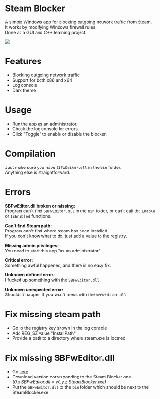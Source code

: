 # Steam Blocker
A simple Windows app for blocking outgoing network traffic from Steam. <br>
It works by modifying Windows firewall rules. <br>
Done as a GUI and C++ learning project.

<img src="https://i.imgur.com/46hOtrn.png">

# Features
- Blocking outgoing network traffic
- Support for both x86 and x64
- Log console
- Dark theme

# Usage
- Run the app as an administrator.
- Check the log console for errors.
- Click "Toggle" to enable or disable the blocker.

# Compilation
Just make sure you have `SBFwEditor.dll` in the `bin` folder. <br>
Anything else is straightforward.

# Errors
**SBFwEditor.dll broken or missing:** <br>
Program can't find `SBFwEditor.dll` in the `bin` folder, or can't call the `Enable` or `IsEnabled` functions.

**Can't find Steam path:** <br>
Program can't find where steam has been installed. <br>
If you don't know what to do, just add a value to the registry. <br>

**Missing admin privileges:** <br>
You need to start this app "as an administrator".

**Critical error:** <br>
Something awful happened, and there is no easy fix.

**Unknown defined error:** <br>
I fucked up something with the `SBFwEditor.dll`

**Unknown unexpected error:** <br>
Shouldn't happen if you won't mess with the `SBFwEditor.dll`

# Fix missing steam path
- Go to the registry key shown in the log console
- Add REG_SZ value "InstallPath"
- Provide a path to a directory where steam.exe is located

# Fix missing SBFwEditor.dll
- Go [here](https://github.com/DmitrijVC/SBFwEditor)
- Download version corresponding to the Steam Blocker one <br> *(0.x SBFwEditor.dll = v0.y.z SteamBlocker.exe)*
- Put the `SBFwEditor.dll` to the `bin` folder which should be next to the SteamBlocker.exe
